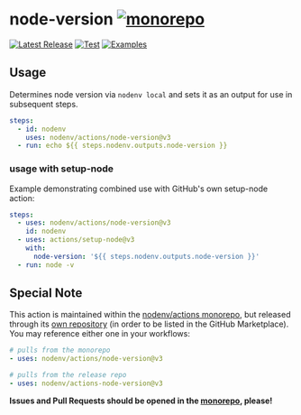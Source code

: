 # node-version [![monorepo](https://img.shields.io/badge/---?label=monorepo&style=social&logo=github)](https://github.com/nodenv/actions)

[![Latest Release](https://img.shields.io/github/v/release/nodenv/actions-node-version?logo=github&sort=semver)](https://github.com/nodenv/actions-node-version/releases/latest)
[![Test](https://img.shields.io/github/actions/workflow/status/nodenv/actions/test.yml?branch=main&label=tests&logo=github)](https://github.com/nodenv/actions/actions/workflows/test.yml)
[![Examples](https://img.shields.io/github/actions/workflow/status/nodenv/actions/examples.yml?branch=main&color=orange&label=examples&logo=github)](https://github.com/nodenv/actions/actions/workflows/examples.yml)

## Usage

Determines node version via `nodenv local` and sets it as an output for use in subsequent steps.

```yml
steps:
  - id: nodenv
    uses: nodenv/actions/node-version@v3
  - run: echo ${{ steps.nodenv.outputs.node-version }}
```

### usage with setup-node

Example demonstrating combined use with GitHub's own setup-node action:

```yml
steps:
  - uses: nodenv/actions/node-version@v3
    id: nodenv
  - uses: actions/setup-node@v3
    with:
      node-version: '${{ steps.nodenv.outputs.node-version }}'
  - run: node -v
```

## Special Note

This action is maintained within the [nodenv/actions monorepo](https://github.com/nodenv/actions),
but released through its [own repository](https://github.com/nodenv/actions-node-version)
(in order to be listed in the GitHub Marketplace).
You may reference either one in your workflows:

```yml
# pulls from the monorepo
- uses: nodenv/actions/node-version@v3

# pulls from the release repo
- uses: nodenv/actions-node-version@v3
```

**Issues and Pull Requests should be opened in the [monorepo](https://github.com/nodenv/actions), please!**
